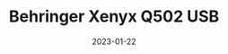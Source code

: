 ---
title: "Behringer Xenyx Q502 USB"
linkTitle: "Xenyx Q502 USB"
date: 2023-01-22
weight: 2
description: >
  En beskrivelse av miksekonsollen som brukes av produsenter for å snakke med de i studio.
---